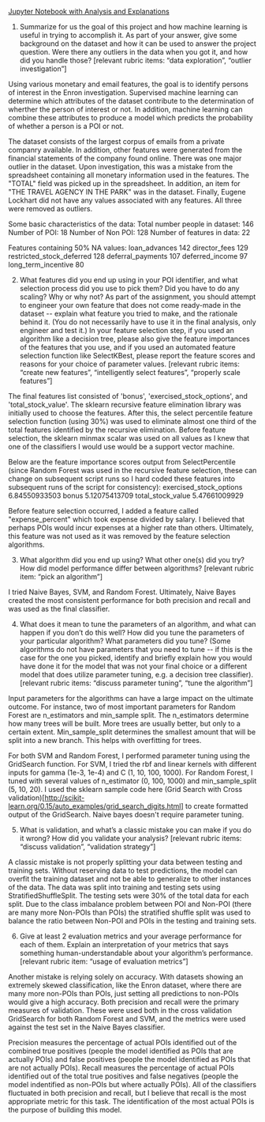 [Jupyter Notebook with Analysis and Explanations](https://github.com/yaskyj/machine-learning/blob/master/final_project/Enron%20Dataset%20Exploration.ipynb)
1. Summarize for us the goal of this project and how machine learning is useful in trying to accomplish it. As part of your answer, give some background on the dataset and how it can be used to answer the project question. Were there any outliers in the data when you got it, and how did you handle those?  [relevant rubric items: “data exploration”, “outlier investigation”]

Using various monetary and email features, the goal is to identify persons of interest in the Enron investigation. Supervised machine learning can determine which attributes of the dataset contribute to the determination of wherther the person of interest or not. In addition, machine learning can combine these attributes to produce a model which predicts the probability of whether a person is a POI or not.

The dataset consists of the largest corpus of emails from a private companry available. In addition, other features were generated from the financial statements of the company found online. There was one major outlier in the dataset. Upon investigation, this was a mistake from the spreadsheet containing all monetary information used in the features. The "TOTAL" field was picked up in the spreadsheet. In addition, an item for "THE TRAVEL AGENCY IN THE PARK" was in the dataset. Finally, Eugene Lockhart did not have any values associated with any features. All three were removed as outliers. 

Some basic characteristics of the data:
Total number people in dataset: 146
Number of POI: 18
Number of Non POI: 128
Number of features in data: 22

Features containing 50% NA values:
loan_advances 142
director_fees 129
restricted_stock_deferred 128
deferral_payments 107
deferred_income 97
long_term_incentive 80


2. What features did you end up using in your POI identifier, and what selection process did you use to pick them? Did you have to do any scaling? Why or why not? As part of the assignment, you should attempt to engineer your own feature that does not come ready-made in the dataset -- explain what feature you tried to make, and the rationale behind it. (You do not necessarily have to use it in the final analysis, only engineer and test it.) In your feature selection step, if you used an algorithm like a decision tree, please also give the feature importances of the features that you use, and if you used an automated feature selection function like SelectKBest, please report the feature scores and reasons for your choice of parameter values.  [relevant rubric items: “create new features”, “intelligently select features”, “properly scale features”]

The final features list consisted of 'bonus', 'exercised_stock_options', and 'total_stock_value'. The sklearn recursive feature elimination library was initially used to choose the features. After this, the select percentile feature selection function (using 30%) was used to eliminate almost one third of the total features identified by the recursive elimination. Before feature selection, the sklearn minmax scalar was used on all values as I knew that one of the classifiers I would use would be a support vector machine.

Below are the feature importance scores output from SelectPercentile (since Random Forest was used in the recursive feature selection, these can change on subsequent script runs so I hard coded these features into subsequent runs of the script for consistency):
exercised_stock_options 6.84550933503
bonus 5.12075413709
total_stock_value 5.47661009929

Before feature selection occurred, I added a feature called "expense_percent" which took expense divided by salary. I believed that perhaps POIs would incur expenses at a higher rate than others. Ultimately, this feature was not used as it was removed by the feature selection algorithms.

3. What algorithm did you end up using? What other one(s) did you try? How did model performance differ between algorithms?  [relevant rubric item: “pick an algorithm”]

I tried Naive Bayes, SVM, and Random Forest. Ultimately, Naive Bayes created the most consistent performance for both precision and recall and was used as the final classifier.

4. What does it mean to tune the parameters of an algorithm, and what can happen if you don’t do this well?  How did you tune the parameters of your particular algorithm? What parameters did you tune? (Some algorithms do not have parameters that you need to tune -- if this is the case for the one you picked, identify and briefly explain how you would have done it for the model that was not your final choice or a different model that does utilize parameter tuning, e.g. a decision tree classifier).  [relevant rubric items: “discuss parameter tuning”, “tune the algorithm”]

Input parameters for the algorithms can have a large impact on the ultimate outcome. For instance, two of most important parameters for Random Forest are n_estimators and min_sample split. The n_estimators determine how many trees will be built. More trees are usually better, but only to a certain extent. Min_sample_split determines the smallest amount that will be split into a new branch. This helps with overfitting for trees.

For both SVM and Random Forest, I performed parameter tuning using the GridSearch function. For SVM, I tried the rbf and linear kernels with different inputs for gamma (1e-3, 1e-4) and C (1, 10, 100, 1000). For Random Forest, I tuned with several values of n_estimator (0, 100, 1000) and min_sample_split (5, 10, 20). I used the sklearn sample code here (Grid Search with Cross validation)[http://scikit-learn.org/0.15/auto_examples/grid_search_digits.html] to create formatted output of the GridSearch. Naive bayes doesn't require parameter tuning.

5. What is validation, and what’s a classic mistake you can make if you do it wrong? How did you validate your analysis?  [relevant rubric items: “discuss validation”, “validation strategy”]

A classic mistake is not properly splitting your data between testing and training sets. Without reserving data to test predictions, the model can overfit the training dataset and not be able to generalize to other instances of the data. The data was split into training and testing sets using StratifiedShuffleSplit. The testing sets were 30% of the total data for each split. Due to the class imbalance problem between POI and Non-POI (there are many more Non-POIs than POIs) the stratified shuffle split was used to balance the ratio between Non-POI and POIs in the testing and training sets.

6. Give at least 2 evaluation metrics and your average performance for each of them.  Explain an interpretation of your metrics that says something human-understandable about your algorithm’s performance. [relevant rubric item: “usage of evaluation metrics”]

Another mistake is relying solely on accuracy. With datasets showing an extremely skewed classification, like the Enron dataset, where there are many more non-POIs than POIs, just setting all predictions to non-POIs would give a high accuracy. Both precision and recall were the primary measures of validation. These were used both in the cross validation GridSearch for both Random Forest and SVM, and the metrics were used against the test set in the Naive Bayes classifier.

Precision measures the percentage of actual POIs identified out of the combined true positives (people the model identified as POIs that are actually POIs) and false positives (people the model identified as POIs that are not actually POIs). Recall measures the percentage of actual POIs identified out of the total true positives and false negatives (people the model indentified as non-POIs but where actually POIs). All of the classifiers fluctuated in both precision and recall, but I believe that recall is the most appropriate metric for this task. The identification of the most actual POIs is the purpose of building this model.